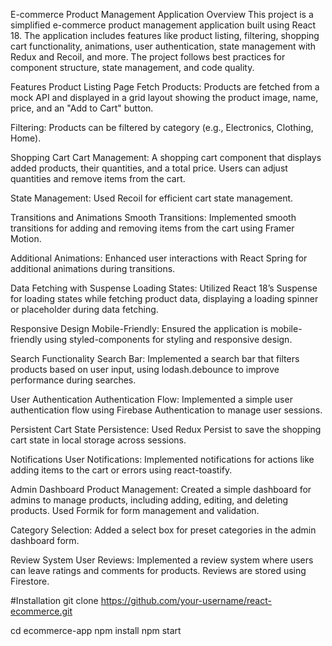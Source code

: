 E-commerce Product Management Application
Overview
This project is a simplified e-commerce product management application built using React 18. The application includes features like product listing, filtering, shopping cart functionality, animations, user authentication, state management with Redux and Recoil, and more. The project follows best practices for component structure, state management, and code quality.

Features
Product Listing Page
Fetch Products: Products are fetched from a mock API and displayed in a grid layout showing the product image, name, price, and an "Add to Cart" button.

Filtering: Products can be filtered by category (e.g., Electronics, Clothing, Home).

Shopping Cart
Cart Management: A shopping cart component that displays added products, their quantities, and a total price. Users can adjust quantities and remove items from the cart.

State Management: Used Recoil for efficient cart state management.

Transitions and Animations
Smooth Transitions: Implemented smooth transitions for adding and removing items from the cart using Framer Motion.

Additional Animations: Enhanced user interactions with React Spring for additional animations during transitions.

Data Fetching with Suspense
Loading States: Utilized React 18’s Suspense for loading states while fetching product data, displaying a loading spinner or placeholder during data fetching.

Responsive Design
Mobile-Friendly: Ensured the application is mobile-friendly using styled-components for styling and responsive design.

Search Functionality
Search Bar: Implemented a search bar that filters products based on user input, using lodash.debounce to improve performance during searches.

User Authentication
Authentication Flow: Implemented a simple user authentication flow using Firebase Authentication to manage user sessions.

Persistent Cart
State Persistence: Used Redux Persist to save the shopping cart state in local storage across sessions.

Notifications
User Notifications: Implemented notifications for actions like adding items to the cart or errors using react-toastify.

Admin Dashboard
Product Management: Created a simple dashboard for admins to manage products, including adding, editing, and deleting products. Used Formik for form management and validation.

Category Selection: Added a select box for preset categories in the admin dashboard form.

Review System
User Reviews: Implemented a review system where users can leave ratings and comments for products. Reviews are stored using Firestore.


#Installation
git clone https://github.com/your-username/react-ecommerce.git

cd ecommerce-app
npm install
npm start



